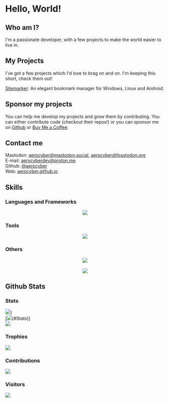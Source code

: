 # Hello, World!

## Who am I?

I'm a passionate developer, with a few projects to make the world easier to live in.

## My Projects

I've got a few projects which I'd love to brag on and on. I'm keeping this short, check them out!

[Sitemarker](https://github.com/aerocyber/sitemarker): An elegant bookmark manager for Windows, Linux and Android.

## Sponsor my projects

You can help me develop my projects and grow them by contributing. You can either contribute code (checkout their repos!) or you can sponsor me on [Github](https://github.com/sponsors/aerocyber) or [Buy Me a Coffee](https://buymeacoffee.com/aerocyber).

## Contact me

Mastodon: [aerocyber@mastodon.social](https://mastodon.social/@aerocyber@mastodon.social), [aerocyber@fosstodon.org](https://mastodon.social/@aerocyber@fosstodon.org) <br/>
E-mail: [aerocyberdev@proton.me](mailto:aerocyberdev@proton.me) <br/>
Github: [@aerocyber](https://github.com/aerocyber)<br/>
Web: [aerocyber.github.io](https://aerocyber.github.io)<br/>


## Skills

### Languages and Frameworks
<div align="center">
	<img src="https://go-skill-icons.vercel.app/api/icons?i=js,html,css,py,dart,flutter,c,java,lua,md,ts,bash,flask,react,bulma,gtk,kotlin,latex"/>
</div>

### Tools
<div align="center">
	<img src="https://go-skill-icons.vercel.app/api/icons?i=git,docker,firebase,mysql,sqlite,androidstudio,nodejs,npm,qt,github,githubactions,gitlab,anaconda"/>
</div>

### Others
<div align="center">
	<img src="https://go-skill-icons.vercel.app/api/icons?i=arch,kali,kde,linux,ubuntu,windows"/>
	<br/> <br/>
	<img src="https://img.shields.io/badge/Inkscape-e0e0e0?style=for-the-badge&logo=inkscape&logoColor=080A13"/>
</div>

## Github Stats

### Stats

[![](https://github-readme-stats.vercel.app/api?username=aerocyber&theme=radical&hide_border=false&include_all_commits=true&count_private=true)](#Stats))<br/>
[![](https://github-readme-streak-stats.herokuapp.com/?user=aerocyber&theme=radical&hide_border=false)(#Stats)]<br/>
[![](https://github-readme-stats.vercel.app/api/top-langs/?username=aerocyber&theme=radical&hide_border=false&include_all_commits=true&count_private=true&layout=compact)](#STats)<br/>


### Trophies

[![](https://github-profile-trophy.vercel.app/?username=aerocyber&theme=radical&no-frame=false&no-bg=true&margin-w=4)](#Trophies)

### Contributions

[![](https://github-contributor-stats.vercel.app/api?username=aerocyber&limit=5&theme=monokai&combine_all_yearly_contributions=true)](#Contributions)

### Visitors

[![](https://visitcount.itsvg.in/api?id=aerocyber&icon=0&color=0)](#Visitors)
